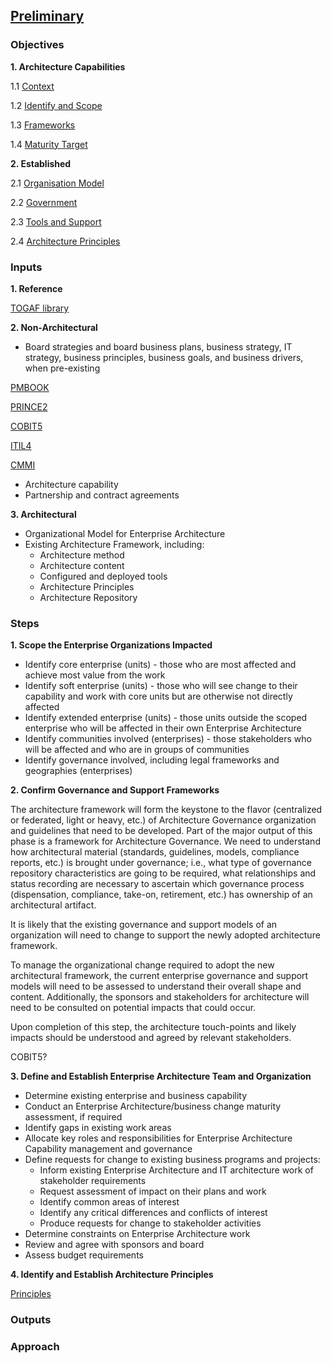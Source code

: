

## [Preliminary](index.html)

### Objectives

**1. Architecture Capabilities**

   1.1 [Context](context.html)
    
   1.2 [Identify and Scope](scope.html)
    
   1.3 [Frameworks](frame.html)
    
   1.4 [Maturity Target](target.html)
    
**2. Established**

   2.1 [Organisation Model](model.html)
    
   2.2 [Government](gover.html)
    
   2.3 [Tools and Support](tools.html)
    
   2.4 [Architecture Principles](principal.html)
    

### Inputs

**1. Reference**
    
   [TOGAF library](https://pubs.opengroup.org/architecture/togaf9-doc/arch/)
   
**2. Non-Architectural**

   - Board strategies and board business plans, business strategy, IT strategy, business principles, business goals, and business drivers, when pre-existing
    
   [PMBOOK](https://latunys.github.io/pm/pmbook.html)
   
   [PRINCE2](https://latunys.github.io/pm/prince.html)
   
   [COBIT5](https://latunys.github.io/?/cobit.html)
   
   [ITIL4](https://latunys.github.io/?/itil.html)
   
   [CMMI](https://latunys.github.io/?/cmmi.html)
   
   - Architecture capability
   - Partnership and contract agreements

**3. Architectural**

- Organizational Model for Enterprise Architecture 
- Existing Architecture Framework, including: 
  - Architecture method
  - Architecture content
  - Configured and deployed tools
  - Architecture Principles
  - Architecture Repository

### Steps

**1. Scope the Enterprise Organizations Impacted**

   - Identify core enterprise (units) - those who are most affected and achieve most value from the work
   - Identify soft enterprise (units) - those who will see change to their capability and work with core units but are otherwise not directly affected
   - Identify extended enterprise (units) - those units outside the scoped enterprise who will be affected in their own Enterprise Architecture
   - Identify communities involved (enterprises) - those stakeholders who will be affected and who are in groups of communities
   - Identify governance involved, including legal frameworks and geographies (enterprises)
   
**2. Confirm Governance and Support Frameworks**

   The architecture framework will form the keystone to the flavor (centralized or federated, light or heavy, etc.) of Architecture Governance organization and guidelines that need to be developed. Part of the major output of this phase is a framework for Architecture Governance. We need to understand how architectural material (standards, guidelines, models, compliance reports, etc.) is brought under governance; i.e., what type of governance repository characteristics are going to be required, what relationships and status recording are necessary to ascertain which governance process (dispensation, compliance, take-on, retirement, etc.) has ownership of an architectural artifact.

It is likely that the existing governance and support models of an organization will need to change to support the newly adopted architecture framework.

To manage the organizational change required to adopt the new architectural framework, the current enterprise governance and support models will need to be assessed to understand their overall shape and content. Additionally, the sponsors and stakeholders for architecture will need to be consulted on potential impacts that could occur.

Upon completion of this step, the architecture touch-points and likely impacts should be understood and agreed by relevant stakeholders.

COBIT5?

**3. Define and Establish Enterprise Architecture Team and Organization**

   - Determine existing enterprise and business capability
   - Conduct an Enterprise Architecture/business change maturity assessment, if required
   - Identify gaps in existing work areas
   - Allocate key roles and responsibilities for Enterprise Architecture Capability management and governance
   - Define requests for change to existing business programs and projects: 
     - Inform existing Enterprise Architecture and IT architecture work of stakeholder requirements
     - Request assessment of impact on their plans and work
     - Identify common areas of interest
     - Identify any critical differences and conflicts of interest
     - Produce requests for change to stakeholder activities
   - Determine constraints on Enterprise Architecture work
   - Review and agree with sponsors and board
   - Assess budget requirements
   
**4. Identify and Establish Architecture Principles**

   [Principles](principal.html)

### Outputs

### Approach

